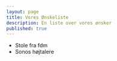```yaml
---
layout: page
title: Vores Ønskeliste
description: En liste over vores ønsker
published: true
---
```

 
 - Stole fra fdm
 - Sonos højtalere
